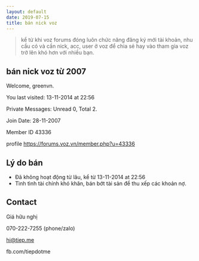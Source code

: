 ```yaml
---
layout: default
date: 2019-07-15
title: bán nick voz
---
```


> kể từ khi voz forums đóng luôn chức năng đăng ký mới tài khoản, nhu cầu có và cần nick, acc, user ở voz để chia sẻ hay vào tham gia voz trở lên khó hơn với nhiều bạn. 

## bán nick voz từ 2007

Welcome, greenvn.

You last visited: 13-11-2014 at 22:56

Private Messages: Unread 0, Total 2.


Join Date: 28-11-2007

Member ID 43336

profile https://forums.voz.vn/member.php?u=43336

## Lý do bán

- Đã không hoạt động từ lâu, kể từ 13-11-2014 at 22:56
- Tình tình tài chính khó khăn, bán bớt tài sản để thu xếp các khoản nợ.

## Contact

Giá hữu nghị

070-222-7255 (phone/zalo)

hi@tiep.me

fb.com/tiepdotme